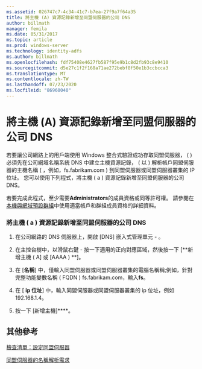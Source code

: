```yaml
---
ms.assetid: 026747c7-4c34-41c7-b7ea-27f9a7f64a35
title: 將主機 (A) 資源記錄新增至同盟伺服器的公司 DNS
author: billmath
manager: femila
ms.date: 05/31/2017
ms.topic: article
ms.prod: windows-server
ms.technology: identity-adfs
ms.author: billmath
ms.openlocfilehash: fdf75408e4627fb587f95e9b1c8d2fb93c8e9410
ms.sourcegitcommit: d5e27c1f2f168a71ae272bebf8f50e1b3ccbcca3
ms.translationtype: MT
ms.contentlocale: zh-TW
ms.lasthandoff: 07/23/2020
ms.locfileid: "86960040"
---
```

# <a name="add-a-host-a-resource-record-to-corporate-dns-for-a-federation-server"></a>將主機 (A) 資源記錄新增至同盟伺服器的公司 DNS



若要讓公司網路上的用戶端使用 Windows 整合式驗證成功存取同盟伺服器， \( \) 必須先在公司網域名稱系統 DNS 中建立主機資源記錄， \( 以 \) 解析帳戶同盟伺服器的主機名稱 \( ，例如，fs.fabrikam.com \) 到同盟伺服器或同盟伺服器叢集的 IP 位址。 您可以使用下列程式，將主機 \( a \) 資源記錄新增至同盟伺服器的公司 DNS。  
  
若要完成此程式，至少需要**Administrators**的成員資格或同等許可權。  請參閱在[本機與網域預設群組](https://go.microsoft.com/fwlink/?LinkId=83477)中使用適當帳戶和群組成員資格的詳細資料。   
  
### <a name="to-add-a-host-a-resource-record-to-corporate-dns-for-a-federation-server"></a>將主機 \( a \) 資源記錄新增至同盟伺服器的公司 DNS  
  
1.  在公司網路的 DNS 伺服器上，開啟 [DNS] 嵌入式管理單元 \- 。  
  
2.  在主控台樹中，以滑鼠右鍵 \- 按一下適用的正向對應區域，然後按一下 [**新增主機 \( A] 或 [AAAA \) **]。  
  
3.  在 [**名稱**] 中，僅輸入同盟伺服器或同盟伺服器叢集的電腦名稱稱;例如，針對完整功能變數名稱 \( FQDN \) fs.fabrikam.com，輸入**fs**。  
  
4.  在 [ **ip 位址**] 中，輸入同盟伺服器或同盟伺服器叢集的 ip 位址，例如192.168.1.4。  
  
5.  按一下 [新增主機]****。  
  
## <a name="additional-references"></a>其他參考  
[檢查清單：設定同盟伺服器](Checklist--Setting-Up-a-Federation-Server.md)  
  
[同盟伺服器的名稱解析需求](/previous-versions/windows/it-pro/windows-server-2012-R2-and-2012/dd807055(v=ws.11))  
  
